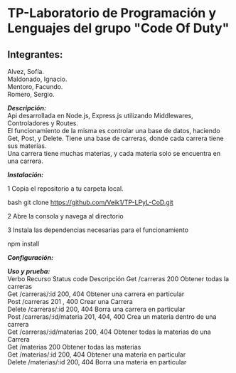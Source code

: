 # TP-Laboratorio de Programación y Lenguajes del grupo "Code Of Duty"

## Integrantes: 

Alvez, Sofía.  
Maldonado, Ignacio.  
Mentoro, Facundo.  
Romero, Sergio.  


***Descripción:***  
Api desarrollada en Node.js, Express.js utilizando Middlewares, Controladores y Routes.  
El funcionamiento de la misma es controlar una base de datos, haciendo Get, Post, y Delete.
Tiene una base de carreras, donde cada carrera tiene sus materias.   
Una carrera tiene muchas materias, y cada materia solo se encuentra en una carrera.  

***Instalación:***  

1 Copia el repositorio a tu carpeta local.  
 
 bash
   git clone https://github.com/Veik1/TP-LPyL-CoD.git

2 Abre la consola y navega al directorio   

3 Instala las dependencias necesarias para el funcionamiento  
  
  npm install 


***Configuración:***   


***Uso y prueba:***  
Verbo	Recurso	Status code	Descripción
Get	/carreras	200	Obtener todas la carreras   
Get	/carreras/:id	200, 404	Obtener una carrera en particular   
Post	/carreras	201 , 400	Crear una Carrera   
Delete	/carreras/:id	200, 404	Borra una carrera en particular   
Post	/carreras/:id/materia	201, 404, 400	Crea un materia dentro de una carrera    
Get	/carreras/:id/materias	200, 404	Obtener todas la materias de una Carrera    
Get	/materias	200	Obtener todas las materias     
Get	/materias/:id	200, 404	Obtener una materia en particular     
Delete	/materias/:id	200, 404	Borra una materia en particular      








